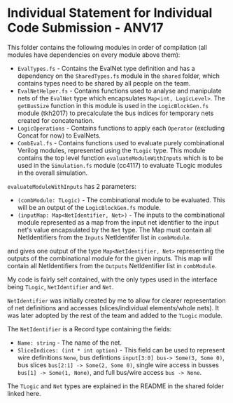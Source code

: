 # Individual Statement for Individual Code Submission - ANV17

This folder contains the following modules in order of compilation (all modules have dependencies on every module above them): 
* `EvalTypes.fs` - Contains the EvalNet type definition and has a dependency on the `SharedTypes.fs` module in the `shared` folder, which contains types need to be shared by all people on the team.
* `EvalNetHelper.fs` - Contains functions used to analyse and manipulate nets of the `EvalNet` type which encapsulates `Map<int, LogicLevel>`. The `getBusSize` function in this module is used in the `LogicBlockGen.fs` module (tkh2017) to precalculate the bus indices for temporary nets created for concatenation.
* `LogicOperations` - Contains functions to apply each `Operator` (excluding Concat for now) to EvalNets.
* `CombEval.fs` - Contains functions used to evaluate purely combinational Verilog modules, represented using the `TLogic` type. This module contains the top level function `evaluateModuleWithInputs` which is to be used in the `Simulation.fs` module (cc4117) to evaluate TLogic modules in the overall simulation. 

`evaluateModuleWithInputs` has 2 parameters: 
* `(combModule: TLogic)` - The combinational module to be evaluated. This will be an output of the `LogicBlockGen.fs` module.
* `(inputMap: Map<NetIdentifier, Net>)` - The inputs to the combinational module represented as a map from the input net identifier to the input net's value encapsulated by the `Net` type. The Map must contain all NetIdentifiers from the `Inputs` NetIdentifer list in `combModule`.

and gives one output of the type `Map<NetIdentifier, Net>` representing the outputs of the combinational module for the given inputs. This map will contain all NetIdentifiers from the `Outputs` NetIdentifier list in `combModule`.

My code is fairly self contained, with the only types used in the interface being `TLogic`, `NetIdentifier` and `Net`. 

`NetIdentifier` was initially created by me to allow for clearer representation of net definitions and accesses (slices/individual elements/whole nets). It was later adopted by the rest of the team and added to the `TLogic` module. 

The `NetIdentifier` is a Record type containing the fields:
* `Name: string` - The name of the net.
* `SliceIndices: (int * int option)` - This field can be used to represent wire definitions `None`, bus defintions `input[3:0] bus-> Some(3, Some 0)`, bus slices `bus[2:1] -> Some(2, Some 0)`, single wire access in busses `bus[1] -> Some(1, None)`, and full bus/wire access `bus -> None`. 

The `TLogic` and `Net` types are explained in the README in the shared folder linked here.
